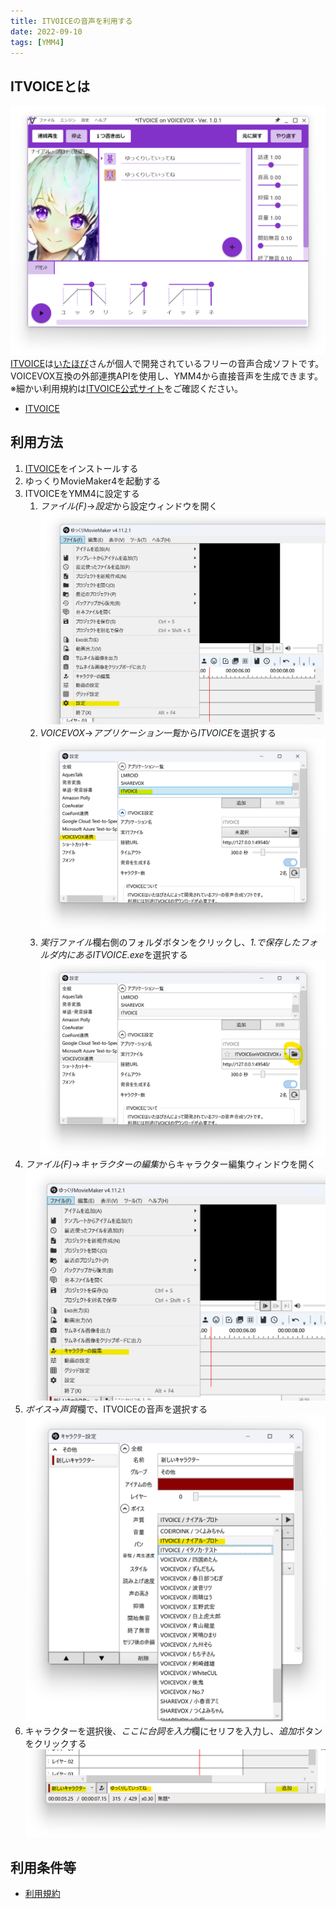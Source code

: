 ```yaml
---
title: ITVOICEの音声を利用する
date: 2022-09-10
tags: [YMM4]
---
```

## ITVOICEとは
![スクリーンショット](ITVOICE_5134.png)
[ITVOICE](http://itvoice.starfree.jp/index.html)は[いたほび](https://twitter.com/iTahobi)さんが個人で開発されているフリーの音声合成ソフトです。  
VOICEVOX互換の外部連携APIを使用し、YMM4から直接音声を生成できます。  
※細かい利用規約は[ITVOICE公式サイト](http://itvoice.starfree.jp/index.html)をご確認ください。
- [ITVOICE](http://itvoice.starfree.jp/index.html)

## 利用方法
1. [ITVOICE](http://itvoice.starfree.jp/index.html)をインストールする
1. ゆっくりMovieMaker4を起動する
1. ITVOICEをYMM4に設定する  
   1. *ファイル(F)*→*設定*から設定ウィンドウを開く
   ![スクリーンショット](ITVOICE_5238.png)
   1. *VOICEVOX*→*アプリケーション一覧*から*ITVOICE*を選択する
   ![スクリーンショット](ITVOICE_5321.png)
   1. *実行ファイル*欄右側のフォルダボタンをクリックし、*1.*で保存したフォルダ内にある*ITVOICE.exe*を選択する  
   ![スクリーンショット](ITVOICE_5400.png)
1. *ファイル(F)*→*キャラクターの編集*からキャラクター編集ウィンドウを開く
![スクリーンショット](ITVOICE_5524.png)
1. *ボイス*→*声質*欄で、ITVOICEの音声を選択する
![スクリーンショット](ITVOICE_5606.png)
1. キャラクターを選択後、*ここに台詞を入力*欄にセリフを入力し、*追加*ボタンをクリックする
![スクリーンショット](ITVOICE_5649.png)

## 利用条件等
- [利用規約](http://itvoice.starfree.jp/terms.html)